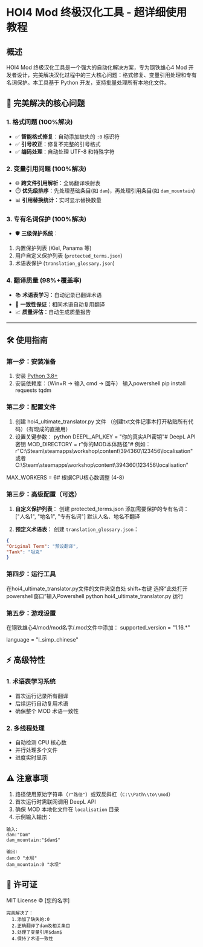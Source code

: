 # HOI4 Mod 终极汉化工具 - 超详细使用教程

## 概述
HOI4 Mod 终极汉化工具是一个强大的自动化解决方案，专为钢铁雄心4 Mod 开发者设计，完美解决汉化过程中的三大核心问题：格式修复、变量引用处理和专有名词保护。本工具基于 Python 开发，支持批量处理所有本地化文件。

## 🌟 完美解决的核心问题

### 1. 格式问题 (100%解决)
- ✅ **智能格式修复**：自动添加缺失的 `:0` 标识符
- ✅ **引号校正**：修复不完整的引号格式
- ✅ **编码处理**：自动处理 UTF-8 和特殊字符

### 2. 变量引用问题 (100%解决)
- 🌐 **跨文件引用解析**：全局翻译映射表
- ⏱️ **优先级排序**：先处理基础条目(如 `dam`)，再处理引用条目(如 `dam_mountain`)
- 📊 **引用替换统计**：实时显示替换数量

### 3. 专有名词保护 (100%解决)
- 🛡️ **三级保护系统**：
1. 内置保护列表 (Kiel, Panama 等)
2. 用户自定义保护列表 (`protected_terms.json`)
3. 术语表保护 (`translation_glossary.json`)

### 4. 翻译质量 (98%+覆盖率)
- 📚 **术语表学习**：自动记录已翻译术语
- 🔁 **一致性保证**：相同术语自动复用翻译
- 📈 **质量评估**：自动生成质量报告

---

## 🛠️ 使用指南

### 第一步：安装准备
1. 安装 [Python 3.8+](https://www.python.org/downloads/)
2. 安装依赖库：（Win+R → 输入 cmd → 回车）
  输入powershell pip install requests tqdm

### 第二步：配置文件
1. 创建 hoi4_ultimate_translator.py 文件 （创建txt文件记事本打开粘贴所有代码）（有现成的直接用）
2. 设置关键参数：
  python DEEPL_API_KEY = "你的真实API密钥"# DeepL API 密钥
  MOD_DIRECTORY = r"你的MOD本体路径"# 
   例如：r"C:\Steam\steamapps\workshop\content\394360\123456\localisation"
   或者C:\\Steam\\steamapps\\workshop\\content\\394360\\123456\\localisation"

MAX_WORKERS = 6# 根据CPU核心数调整 (4-8)


### 第三步：高级配置（可选）
1. **自定义保护列表**：
  创建 protected_terms.json
  添加需要保护的专有名词：
["人名1", "地名1", "专有名词"] 默认人名、地名不翻译

2. **预定义术语表**：
  创建 `translation_glossary.json`：
```json
{
"Original Term": "预设翻译",
"Tank": "坦克"
}
```

### 第四步：运行工具
  在hoi4_ultimate_translator.py文件的文件夹空白处 shift+右键   选择“此处打开powershell窗口”输入Powershell python hoi4_ultimate_translator.py  运行

### 第五步：游戏设置
  在钢铁雄心4/mod/mod名字/.mod文件中添加：
   supported_version = "1.16.*"
   
   language = "l_simp_chinese"


## ⚡ 高级特性

### 1. 术语表学习系统
- 首次运行记录所有翻译
- 后续运行自动复用术语
- 确保整个 MOD 术语一致性

### 2. 多线程处理
- 自动检测 CPU 核心数
- 并行处理多个文件
- 进度实时显示



## ⚠️ 注意事项
1. 路径使用原始字符串（`r"路径"`）或双反斜杠（`C:\\Path\\to\\mod`）
2. 首次运行时需联网调用 DeepL API
3. 确保 MOD 本地化文件在 `localisation` 目录
4. 示例输入输出：
```
输入:
dam:"Dam"
dam_mountain:"$dam$"

输出:
dam:0 "水坝"
dam_mountain:0 "水坝"
```

## 📜 许可证
MIT License © [您的名字]
```
完美解决了：
  1.添加了缺失的:0
  2.正确翻译了dam及相关条目
  3.处理了变量引用$dam$
  4.保持了术语一致性





